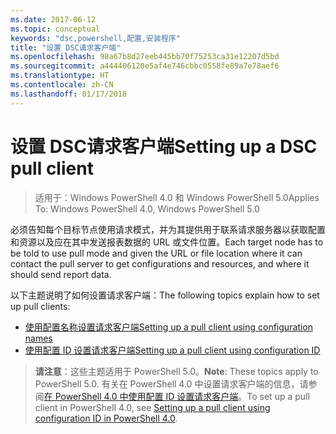 ```yaml
---
ms.date: 2017-06-12
ms.topic: conceptual
keywords: "dsc,powershell,配置,安装程序"
title: "设置 DSC请求客户端"
ms.openlocfilehash: 98a67b8d27eeb445bb70f75253ca31e12207d5bd
ms.sourcegitcommit: a444406120e5af4e746cbbc0558fe89a7e78aef6
ms.translationtype: HT
ms.contentlocale: zh-CN
ms.lasthandoff: 01/17/2018
---
```

# <a name="setting-up-a-dsc-pull-client"></a><span data-ttu-id="1fc77-103">设置 DSC请求客户端</span><span class="sxs-lookup"><span data-stu-id="1fc77-103">Setting up a DSC pull client</span></span>

> <span data-ttu-id="1fc77-104">适用于：Windows PowerShell 4.0 和 Windows PowerShell 5.0</span><span class="sxs-lookup"><span data-stu-id="1fc77-104">Applies To: Windows PowerShell 4.0, Windows PowerShell 5.0</span></span>

<span data-ttu-id="1fc77-105">必须告知每个目标节点使用请求模式，并为其提供用于联系请求服务器以获取配置和资源以及应在其中发送报表数据的 URL 或文件位置。</span><span class="sxs-lookup"><span data-stu-id="1fc77-105">Each target node has to be told to use pull mode and given the URL or file location where it can contact the pull server to get configurations and resources, and where it should send report data.</span></span>


<span data-ttu-id="1fc77-106">以下主题说明了如何设置请求客户端：</span><span class="sxs-lookup"><span data-stu-id="1fc77-106">The following topics explain how to set up pull clients:</span></span>

* [<span data-ttu-id="1fc77-107">使用配置名称设置请求客户端</span><span class="sxs-lookup"><span data-stu-id="1fc77-107">Setting up a pull client using configuration names</span></span>](pullClientConfigNames.md)
* [<span data-ttu-id="1fc77-108">使用配置 ID 设置请求客户端</span><span class="sxs-lookup"><span data-stu-id="1fc77-108">Setting up a pull client using configuration ID</span></span>](pullClientConfigID.md)

> <span data-ttu-id="1fc77-109">**请注意**：这些主题适用于 PowerShell 5.0。</span><span class="sxs-lookup"><span data-stu-id="1fc77-109">**Note**: These topics apply to PowerShell 5.0.</span></span> <span data-ttu-id="1fc77-110">有关在 PowerShell 4.0 中设置请求客户端的信息，请参阅[在 PowerShell 4.0 中使用配置 ID 设置请求客户端](pullClientConfigID4.md)。</span><span class="sxs-lookup"><span data-stu-id="1fc77-110">To set up a pull client in PowerShell 4.0, see [Setting up a pull client using configuration ID in PowerShell 4.0](pullClientConfigID4.md).</span></span>

